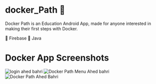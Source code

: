 # docker_Path 📲
Docker Path is an Education Android App, made for anyone interested in making their first steps with Docker.

🔹 Firebase
🔹 Java

# Docker App Screenshots

![login ahed bahri](https://user-images.githubusercontent.com/17449630/95447264-61a6e900-0959-11eb-8e09-a4ed461266bd.jpg)
![Docker Path Menu Ahed bahri](https://user-images.githubusercontent.com/17449630/95447260-610e5280-0959-11eb-9ed0-bf593e86a8c4.jpg)
![Docker Path Ahed Bahri](https://user-images.githubusercontent.com/17449630/95447265-623f7f80-0959-11eb-87b9-592cdeae9fe0.jpg)
